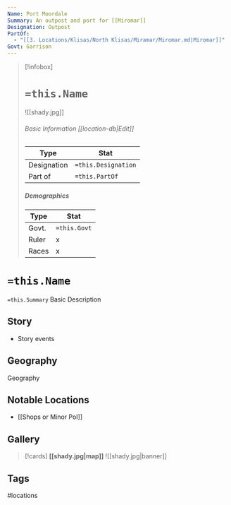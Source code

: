 ```yaml
---
Name: Port Moordale
Summary: An outpost and port for [[Miromar]]
Designation: Outpost
PartOf:
  - "[[3. Locations/Klisas/North Klisas/Miramar/Miromar.md|Miromar]]"
Govt: Garrison
---
```

> [!infobox]
> # `=this.Name`
> ![[shady.jpg]]
> ###### Basic Information [[location-db|Edit]]
> | Type | Stat |
> | ---- | ---- |
> | Designation| `=this.Designation` |
> | Part of | `=this.PartOf`|
> ##### Demographics
> | Type | Stat |
> | ---- | ---- |
> | Govt. | `=this.Govt` |
> | Ruler | x |
> |Races |x|

# `=this.Name`
`=this.Summary`
Basic Description

## Story
- Story events

## Geography
Geography

##  Notable Locations
- [[Shops or Minor PoI]]

## Gallery
>[!cards]
>**[[shady.jpg|map]]**
>![[shady.jpg|banner]]

## Tags
#locations